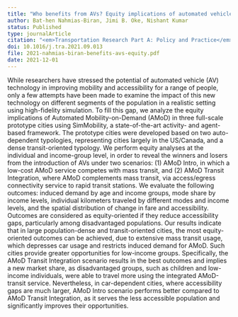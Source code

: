 ```yaml
---
title: "Who benefits from AVs? Equity implications of automated vehicles policies in full-scale prototype cities"
author: Bat-hen Nahmias-Biran, Jimi B. Oke, Nishant Kumar
status: Published
type: journalArticle
citation: "<em>Transportation Research Part A: Policy and Practice</em>, <b>154</b>(NA):92-107"
doi: 10.1016/j.tra.2021.09.013
file: 2021-nahmias-biran-benefits-avs-equity.pdf
date: 2021-12-01
---
```



While researchers have stressed the potential of automated vehicle (AV) technology in improving mobility and accessibility for a range of people, only a few attempts have been made to examine the impact of this new technology on different segments of the population in a realistic setting using high-fidelity simulation. To fill this gap, we analyze the equity implications of Automated Mobility-on-Demand (AMoD) in three full-scale prototype cities using SimMobility, a state-of-the-art activity- and agent-based framework. The prototype cities were developed based on two auto-dependent typologies, representing cities largely in the US/Canada, and a dense transit-oriented typology. We perform equity analyses at the individual and income-group level, in order to reveal the winners and losers from the introduction of AVs under two scenarios: (1) AMoD Intro, in which a low-cost AMoD service competes with mass transit, and (2) AMoD Transit Integration, where AMoD complements mass transit, via access/egress connectivity service to rapid transit stations. We evaluate the following outcomes: induced demand by age and income groups, mode share by income levels, individual kilometers traveled by different modes and income levels, and the spatial distribution of change in fare and accessibility. Outcomes are considered as equity-oriented if they reduce accessibility gaps, particularly among disadvantaged populations. Our results indicate that in large population-dense and transit-oriented cities, the most equity-oriented outcomes can be achieved, due to extensive mass transit usage, which depresses car usage and restricts induced demand for AMoD. Such cities provide greater opportunities for low-income groups. Specifically, the AMoD Transit Integration scenario results in the best outcomes and implies a new market share, as disadvantaged groups, such as children and low-income individuals, were able to travel more using the integrated AMoD-transit service. Nevertheless, in car-dependent cities, where accessibility gaps are much larger, AMoD Intro scenario performs better compared to AMoD Transit Integration, as it serves the less accessible population and significantly improves their opportunities.
